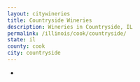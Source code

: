 ```yaml
---
layout: citywineries
title: Countryside Wineries
description: Wineries in Countryside, IL
permalink: /illinois/cook/countryside/
state: il
county: cook
city: countryside
---
```

-

